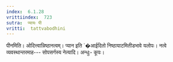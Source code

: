 ```yaml
---
index:  6.1.28
vrittiindex:  723
sutra:  प्यायः पी
vritti:  tattvabodhini 
---
```


पीनमिति। ओदित्त्वान्निष्ठानत्वम्। प्यान इति `�आईदितो निष्ठायाटमितीडभावे यलोपः। नत्वे व्यवस्थान्तरमाह--- सोपसर्गस्य नेत्यादि। अन्धुः- कूपः। 

